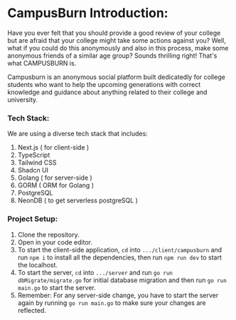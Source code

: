 # CampusBurn Introduction:
Have you ever felt that you should provide a good review of your college but are afraid that your college might take some actions against you? Well, what if you could do this anonymously and also in this process, make some anonymous friends of a similar age group? Sounds thrilling right! That's what CAMPUSBURN is.

Campusburn is an anonymous social platform built dedicatedly for college students who want to help the upcoming generations with correct knowledge and guidance about anything related to their college and university.

### Tech Stack:
We are using a diverse tech stack that includes:
1. Next.js ( for client-side )
2. TypeScript
3. Tailwind CSS
4. Shadcn UI
5. Golang ( for server-side )
6. GORM ( ORM for Golang )
7. PostgreSQL
8. NeonDB ( to get serverless postgreSQL )

### Project Setup:
1. Clone the repository.
2. Open in your code editor.
3. To start the client-side application, `cd` into `.../client/campusburn` and run `npm i` to install all the dependencies, then run `npm run dev` to start the localhost.
4. To start the server, `cd` into `.../server` and run `go run dbMigrate/migrate.go` for initial database migration and then run `go run main.go` to start the server.
5. Remember: For any server-side change, you have to start the server again by running `go run main.go` to make sure your changes are reflected.
